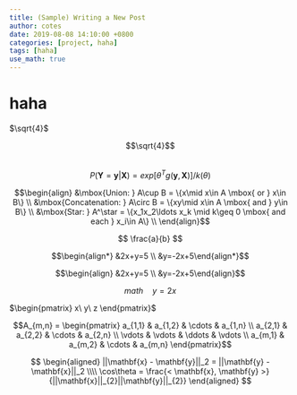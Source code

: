 ```yaml
---
title: (Sample) Writing a New Post
author: cotes
date: 2019-08-08 14:10:00 +0800
categories: [project, haha]
tags: [haha]
use_math: true
---
```


# haha

$\sqrt{4}$

$$\sqrt{4}$$  
$$
P(\mathbf{Y} = \mathbf{y}|\mathbf{X}) = exp[{\theta } ^{T} g(\mathbf{y},\mathbf{X})]/k(\theta )  
$$

$$\begin{align}
&\mbox{Union: } A\cup B = \{x\mid x\in A \mbox{ or } x\in B\} \\
&\mbox{Concatenation: } A\circ B  = \{xy\mid x\in A \mbox{ and } y\in B\} \\
&\mbox{Star: } A^\star  = \{x_1x_2\ldots x_k \mid  k\geq 0 \mbox{ and each } x_i\in A\} \\
\end{align}$$

$$
\frac{a}{b}
$$

$$\begin{align*}
&2x+y=5 \\
&y=-2x+5\end{align*}$$

$$\begin{align} &2x+y=5 \\ &y=-2x+5\end{align}$$

$$ math \quad y = 2x $$

$\begin{pmatrix} x\ y\ z \end{pmatrix}$

$$A_{m,n} =
 \begin{pmatrix}
  a_{1,1} & a_{1,2} & \cdots & a_{1,n} \\
  a_{2,1} & a_{2,2} & \cdots & a_{2,n} \\
  \vdots  & \vdots  & \ddots & \vdots  \\
  a_{m,1} & a_{m,2} & \cdots & a_{m,n}
 \end{pmatrix}$$

$$
\begin{aligned}
||\mathbf{x} - \mathbf{y}||_2 = ||\mathbf{y} - \mathbf{x}||_2 \\\\
\cos\theta = \frac{< \mathbf{x}, \mathbf{y} >}{||\mathbf{x}||_{2}||\mathbf{y}||_{2}}
\end{aligned}
$$
 
